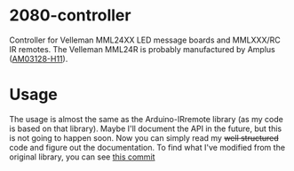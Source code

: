 # 2080-controller
Controller for Velleman MML24XX LED message boards and MMLXXX/RC IR remotes. The Velleman MML24R is probably manufactured by Amplus ([AM03128-H11](http://www.amplus.com.hk/LED_%20AM03128-H13.htm)).

# Usage
The usage is almost the same as the Arduino-IRremote library (as my code is based on that library). Maybe I'll document the API in the future, but this is not going to happen soon. Now you can simply read my <s>well structured</s> code and figure out the documentation. To find what I've modified from the original library, you can see [this commit](https://github.com/crushedice2000/2080-controller/commit/6ade2232c3832eba8bb211379027a647f3132cfd)
